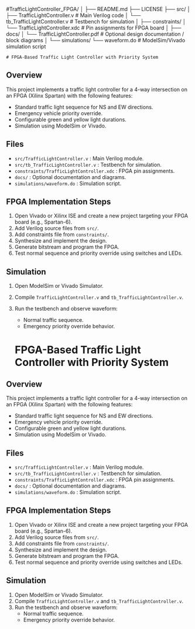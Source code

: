 #TrafficLightController_FPGA/
│
├── README.md
├── LICENSE
├── src/
│   ├── TrafficLightController.v       # Main Verilog code
│   └── tb_TrafficLightController.v    # Testbench for simulation
│
├── constraints/
│   └── TrafficLightController.xdc     # Pin assignments for FPGA board
│
├── docs/
│   └── TrafficLightController.pdf     # Optional design documentation / block diagrams
│
└── simulations/
    └── waveform.do                     # ModelSim/Vivado simulation script



    # FPGA-Based Traffic Light Controller with Priority System

## Overview
This project implements a traffic light controller for a 4-way intersection on an FPGA (Xilinx Spartan) with the following features:
- Standard traffic light sequence for NS and EW directions.
- Emergency vehicle priority override.
- Configurable green and yellow light durations.
- Simulation using ModelSim or Vivado.

## Files

- `src/TrafficLightController.v` : Main Verilog module.
- `src/tb_TrafficLightController.v` : Testbench for simulation.
- `constraints/TrafficLightController.xdc` : FPGA pin assignments.
- `docs/` : Optional documentation and diagrams.
- `simulations/waveform.do` : Simulation script.

## FPGA Implementation Steps

1. Open Vivado or Xilinx ISE and create a new project targeting your FPGA board (e.g., Spartan-6).
2. Add Verilog source files from `src/`.
3. Add constraints file from `constraints/`.
4. Synthesize and implement the design.
5. Generate bitstream and program the FPGA.
6. Test normal sequence and priority override using switches and LEDs.

## Simulation

1. Open ModelSim or Vivado Simulator.
2. Compile `TrafficLightController.v` and `tb_TrafficLightController.v`.
3. Run the testbench and observe waveform:
   - Normal traffic sequence.
   - Emergency priority override behavior.




    # FPGA-Based Traffic Light Controller with Priority System

## Overview
This project implements a traffic light controller for a 4-way intersection on an FPGA (Xilinx Spartan) with the following features:
- Standard traffic light sequence for NS and EW directions.
- Emergency vehicle priority override.
- Configurable green and yellow light durations.
- Simulation using ModelSim or Vivado.

## Files

- `src/TrafficLightController.v` : Main Verilog module.
- `src/tb_TrafficLightController.v` : Testbench for simulation.
- `constraints/TrafficLightController.xdc` : FPGA pin assignments.
- `docs/` : Optional documentation and diagrams.
- `simulations/waveform.do` : Simulation script.

## FPGA Implementation Steps

1. Open Vivado or Xilinx ISE and create a new project targeting your FPGA board (e.g., Spartan-6).
2. Add Verilog source files from `src/`.
3. Add constraints file from `constraints/`.
4. Synthesize and implement the design.
5. Generate bitstream and program the FPGA.
6. Test normal sequence and priority override using switches and LEDs.

## Simulation

1. Open ModelSim or Vivado Simulator.
2. Compile `TrafficLightController.v` and `tb_TrafficLightController.v`.
3. Run the testbench and observe waveform:
   - Normal traffic sequence.
   - Emergency priority override behavior.

